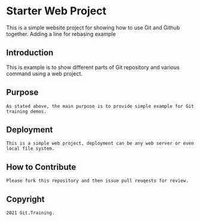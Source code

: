 # Starter Web Project
  
  This is a simple website project for showing how to use Git and Github together. Adding a line for rebasing example
  
## Introduction
   This is example is to show different parts of Git repository and various command using a web project.

## Purpose
	As stated above, the main purpose is to provide simple example for Git training demos.

## Deployment
	This is a simple web project, deployment can be any web server or even local file system.

## How to Contribute

	Please fork this repository and then issue pull reuqests for review.

## Copyright

    2021 Git.Training.
